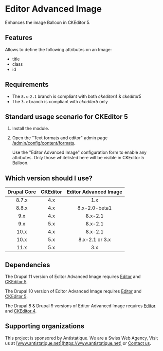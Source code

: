# Editor Advanced Image

Enhances the image Balloon in CKEditor 5.

## Features

Allows to define the following attributes on an Image:
- title
- class
- id

## Requirements

- The `8.x-2.1` branch is compliant with both *ckeditor4* & *ckeditor5*
- The `3.x` branch is compliant with *ckeditor5* only

## Standard usage scenario for CKEditor 5

1. Install the module.
1. Open the "Text formats and editor" admin page [/admin/config/content/formats](/admin/config/content/formats).

    Use the "Editor Advanced Image" configuration form to enable any attributes.
   Only those whitelisted here will be visible in CKEditor 5 Balloon.

## Which version should I use?

| Drupal Core | CKEditor | Editor Advanced Image |
|:-----------:|:--------:|:---------------------:|
|    8.7.x    |   4.x    |          1.x          |
|    8.8.x    |   4.x    |     8.x-2.0-beta1     |
|     9.x     |   4.x    |        8.x-2.1        |
|     9.x     |   5.x    |        8.x-2.1        |
|    10.x     |   4.x    |        8.x-2.1        |
|    10.x     |   5.x    |    8.x-2.1 or 3.x     |
|    11.x     |   5.x    |       3.x             |

## Dependencies

The Drupal 11 version of Editor Advanced Image requires
[Editor](https://www.drupal.org/project/editor) and
[CKEditor 5](https://ckeditor.com/ckeditor-5/).

The Drupal 10 version of Editor Advanced Image requires
[Editor](https://www.drupal.org/project/editor) and
[CKEditor 5](https://ckeditor.com/ckeditor-5/).

The Drupal 8 & Drupal 9 versions of Editor Advanced Image requires
[Editor](https://www.drupal.org/project/editor) and
[CKEditor 4](https://www.drupal.org/project/ckeditor).

## Supporting organizations

This project is sponsored by Antistatique. We are a Swiss Web Agency,
Visit us at [www.antistatique.net](https://www.antistatique.net) or
[Contact us](mailto:info@antistatique.net).
